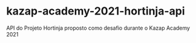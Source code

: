 # kazap-academy-2021-hortinja-api
API do Projeto Hortinja proposto como desafio durante o Kazap Academy 2021
